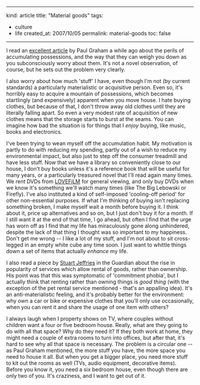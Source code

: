 -----
kind: article
title: "Material goods"
tags:
- culture
- life
created_at: 2007/10/05
permalink: material-goods
toc: false
-----

<p>I read an <a href="http://www.paulgraham.com/stuff.html">excellent article</a> by Paul Graham a while ago about the perils of accumulating possessions, and the way that they can weigh you down as you subconsciously worry about them. It's not a novel observation, of course, but he sets out the problem very clearly.</p>

<p>I also worry about how much 'stuff' I have, even though I'm not (by current standards) a particularly materialistic or acquisitive person. Even so, it's horribly easy to acquire a mountain of possessions, which becomes startlingly (and expensively) apparent when you move house. I hate buying clothes, but because of that, I don't throw away old clothes until they are literally falling apart. So even a very modest rate of acquisition of new clothes means that the storage starts to burst at the seams. You can imagine how bad the situation is for things that I <em>enjoy</em> buying, like music, books and electronics.</p>

<p>I've been trying to wean myself off the accumulation habit. My motivation is partly to do with reducing my spending, partly out of a wish to reduce my environmental impact, but also just to step off the consumer treadmill and have less stuff. Now that we have a library so conveniently close to our house, I don't buy books unless it's a reference book that will be useful for many years, or a particularly treasured novel that I'll read again many times. We rent DVDs from <a href="http://www.lovefilm.com/">LOVEFiLM</a> for general viewing, and only buy DVDs when we know it's something we'll watch many times (like The Big Lebowski or Firefly). I've also instituted a kind of self-imposed 'cooling-off period' for other non-essential purposes. If what I'm thinking of buying isn't replacing something broken, I make myself wait a month before buying it. I think about it, price up alternatives and so on, but I just don't buy it for a month. If I still want it at the end of that time, I go ahead, but often I find that the urge has worn off as I find that my life has miraculously gone along unhindered, despite the lack of that thing I thought was so important to my happiness. Don't get me wrong -- I like a lot of my stuff, and I'm not about to sit cross-legged in an empty white cube any time soon. I just want to whittle things down a set of items that actually <em>enhance</em> my life.</p>

<p>I also read a piece by <a href="http://www.guardian.co.uk/Columnists/Column/0,,2152377,00.html">Stuart Jeffries</a> in the Guardian about the rise in popularity of services which allow rental of goods, rather than ownership. His point was that this was symptomatic of 'commitment phobia', but I actually think that renting rather than owning things is <em>good thing</em> (with the exception of the pet rental service mentioned - that's an appalling idea). It's an anti-materialistic feeling, and it's probably better for the environment: why own a car or bike or expensive clothes that you'll only use occasionally, when you can rent it and share the usage of one item with others?</p>

<p>I always laugh when I property shows on TV, where couples without children want a four or five bedroom house. Really, what are they going to do with all that space? Why do they need it? If they both work at home, they might need a couple of extra rooms to turn into offices, but after that, it's hard to see why all that space is necessary. The problem is a circular one -- as Paul Graham mentioned, the more stuff you have, the more space you need to house it all. But when you get a bigger place, you need more stuff to kit out the rooms as well (TVs, audio equipment, decorative items). Before you know it, you need a six bedroom house, even though there are only two of you. It's craziness, and I want to get out of it.</p>


